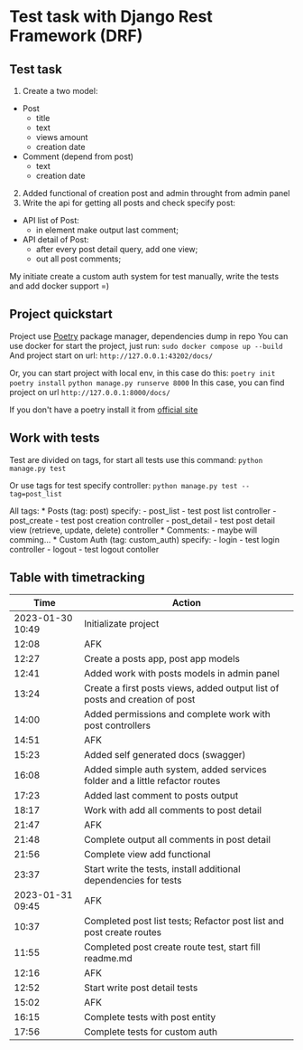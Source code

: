 # Test task with Django Rest Framework (DRF)


## Test task

1. Create a two model:
  * Post
    - title
    - text
    - views amount
    - creation date
  * Comment (depend from post)
    - text
    - creation date
2. Added functional of creation post and admin throught from admin panel
3. Write the api for getting all posts and check specify post:
  * API list of Post:
    - in element make output last comment;
  * API detail of Post:
    - after every post detail query, add one view;
    - out all post comments;

My initiate create a custom auth system for test manually, write the tests and add docker support =)

## Project quickstart
  Project use [Poetry](https://python-poetry.org/) package manager, dependencies dump in repo
  You can use docker for start the project, just run:
  `sudo docker compose up --build`
  And project start on url: `http://127.0.0.1:43202/docs/`


  Or, you can start project with local env, in this case do this:
  `poetry init`
  `poetry install`
  `python manage.py runserve 8000`
  In this case, you can find project on url `http://127.0.0.1:8000/docs/`


  If you don't have a poetry install it from [official site](https://python-poetry.org/)


## Work with tests
  Test are divided on tags, for start all tests use this command:
  `python manage.py test`

  Or use tags for test specify controller:
  `python manage.py test --tag=post_list`

  All tags:
    * Posts (tag: post) specify:
      - post_list - test post list controller
      - post_create - test post creation controller
      - post_detail - test post detail view (retrieve, update, delete) controller
    * Comments:
      - maybe will comming...
    * Custom Auth (tag: custom_auth) specify:
      - login - test login controller
      - logout - test logout contoller


## Table with timetracking

| Time             	| Action                                                                       	|
|------------------	|------------------------------------------------------------------------------	|
| 2023-01-30 10:49 	| Initializate project                                                         	|
| 12:08            	| AFK                                                                          	|
| 12:27            	| Create a posts app, post app models                                          	|
| 12:41            	| Added work with posts models in admin panel                                  	|
| 13:24            	| Create a first posts views, added output list of posts and creation of post  	|
| 14:00            	| Added permissions and complete work with post controllers                    	|
| 14:51            	| AFK                                                                          	|
| 15:23            	| Added self generated docs (swagger)                                          	|
| 16:08            	| Added simple auth system, added services folder and a little refactor routes 	|
| 17:23            	| Added last comment to posts output                                           	|
| 18:17            	| Work with add all comments to post detail                                    	|
| 21:47            	| AFK                                                                          	|
| 21:48            	| Complete output all comments in post detail                                  	|
| 21:56            	| Complete view add functional                                                 	|
| 23:37            	| Start write the tests, install additional dependencies for tests             	|
| 2023-01-31 09:45 	| AFK                                                                          	|
| 10:37            	| Completed post list tests; Refactor post list and post create routes         	|
| 11:55            	| Completed post create route test, start fill readme.md                       	|
| 12:16            	| AFK                                                                          	|
| 12:52            	| Start write post detail tests                                                	|
| 15:02            	| AFK                                                                          	|
| 16:15            	| Complete tests with post entity                                              	|
| 17:56            	| Complete tests for custom auth                                               	|
